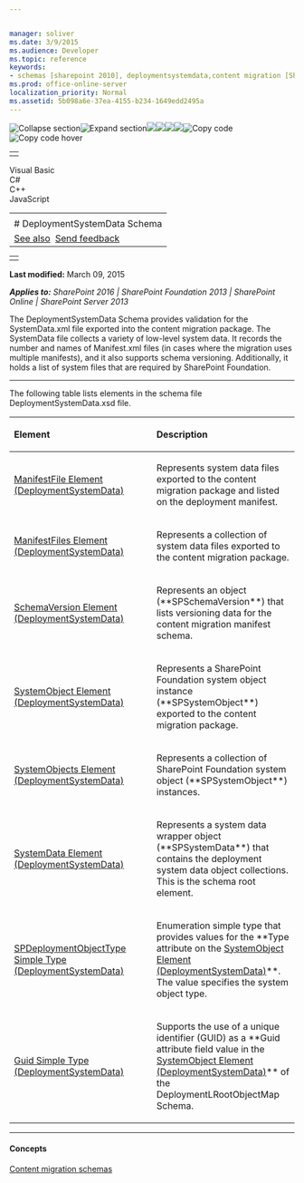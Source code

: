 ```yaml
---


manager: soliver
ms.date: 3/9/2015
ms.audience: Developer
ms.topic: reference
keywords:
- schemas [sharepoint 2010], deploymentsystemdata,content migration [SharePoint 2010],content migration schema
ms.prod: office-online-server
localization_priority: Normal
ms.assetid: 5b098a6e-37ea-4155-b234-1649edd2495a
---
```


![Collapse
section](../icons/collapse_all.gif "Collapse section")![Expand
section](../icons/expand_all.gif "Expand section")![](../icons/collapse_all.gif)![](../icons/expand_all.gif)![](../icons/dropdown.gif)![](../icons/dropdownHover.gif)![Copy
code](../icons/copycode.gif "Copy code")![Copy code
hover](../icons/copycodeHighlight.gif "Copy code hover")
<table>
<tbody>
<tr class="odd">
<td align="left"></td>
</tr>
</tbody>
</table>

Visual Basic  
C\#  
C++  
JavaScript  

<table>
<tbody>
<tr class="odd">
<td align="left"><span id="runningHeaderText"></span></td>
</tr>
<tr class="even">
<td align="left"># DeploymentSystemData Schema</td>
</tr>
<tr class="odd">
<td align="left"><a href="#seeAlsoToggle">See also</a>  <span id="headfeedbackarea" class="feedbackhead"><a href="javascript:SubmitFeedback(&#39;docthis@Microsoft.com&#39;,&#39;&#39;,&#39;&#39;,&#39;&#39;,&#39;1.0.18082.1225&#39;,&#39;%0\dThank%20you%20for%20your%20feedback.%20The%20developer%20writing%20teams%20use%20your%20feedback%20to%20improve%20documentation.%20While%20we%20are%20reviewing%20your%20feedback,%20we%20may%20send%20you%20e-mail%20to%20ask%20for%20clarification%20or%20feedback%20on%20a%20solution.%20We%20do%20not%20use%20your%20e-mail%20address%20for%20any%20other%20purpose%20and%20we%20delete%20it%20after%20we%20finish%20our%20review.%0\AFor%20further%20information%20about%20the%20privacy%20policies%20of%20Microsoft,%20please%20see%20http://privacy.microsoft.com/en-us/default.aspx.%0\A%0\d&#39;,&#39;Customer%20feedback&#39;);">Send feedback</a></span></td>
</tr>
</tbody>
</table>

<table>
<colgroup>
<col width="100%" />
</colgroup>
<tbody>
<tr class="odd">
<td align="left"></td>
</tr>
</tbody>
</table>

**Last modified:** March 09, 2015

***Applies to:** SharePoint 2016 | SharePoint Foundation 2013 |
SharePoint Online | SharePoint Server 2013*

The DeploymentSystemData Schema provides validation for the
SystemData.xml file exported into the content migration package. The
SystemData file collects a variety of low-level system data. It records
the number and names of Manifest.xml files (in cases where the migration
uses multiple manifests), and it also supports schema versioning.
Additionally, it holds a list of system files that are required by
SharePoint Foundation.


-----------------------------------------------------------------------------------------------------------------------------------------------------------------------------------------------------------------------------------

The following table lists elements in the schema file
DeploymentSystemData.xsd file.

<table>
<colgroup>
<col width="50%" />
<col width="50%" />
</colgroup>
<thead>
<tr class="header">
<th align="left"><p>Element</p></th>
<th align="left"><p>Description</p></th>
</tr>
</thead>
<tbody>
<tr class="odd">
<td align="left"><p><span sdata="link"><a href="manifestfile-element-deploymentsystemdata.htm">ManifestFile Element (DeploymentSystemData)</a></span></p></td>
<td align="left"><p>Represents system data files exported to the content migration package and listed on the deployment manifest.</p></td>
</tr>
<tr class="even">
<td align="left"><p><span sdata="link"><a href="manifestfiles-element-deploymentsystemdata.htm">ManifestFiles Element (DeploymentSystemData)</a></span></p></td>
<td align="left"><p>Represents a collection of system data files exported to the content migration package.</p></td>
</tr>
<tr class="odd">
<td align="left"><p><span sdata="link"><a href="schemaversion-element-deploymentsystemdata.htm">SchemaVersion Element (DeploymentSystemData)</a></span></p></td>
<td align="left"><p>Represents an object (**SPSchemaVersion**) that lists versioning data for the content migration manifest schema.</p></td>
</tr>
<tr class="even">
<td align="left"><p><span sdata="link"><a href="systemobject-element-deploymentsystemdata.htm">SystemObject Element (DeploymentSystemData)</a></span></p></td>
<td align="left"><p>Represents a SharePoint Foundation system object instance (**SPSystemObject**) exported to the content migration package.</p></td>
</tr>
<tr class="odd">
<td align="left"><p><span sdata="link"><a href="systemobjects-element-deploymentsystemdata.htm">SystemObjects Element (DeploymentSystemData)</a></span></p></td>
<td align="left"><p>Represents a collection of SharePoint Foundation system object (**SPSystemObject**) instances.</p></td>
</tr>
<tr class="even">
<td align="left"><p><span sdata="link"><a href="systemdata-element-deploymentsystemdata.htm">SystemData Element (DeploymentSystemData)</a></span></p></td>
<td align="left"><p>Represents a system data wrapper object (**SPSystemData**) that contains the deployment system data object collections. This is the schema root element.</p></td>
</tr>
<tr class="odd">
<td align="left"><p><span sdata="link"><a href="spdeploymentobjecttype-simple-type-deploymentsystemdata.htm">SPDeploymentObjectType Simple Type (DeploymentSystemData)</a></span></p></td>
<td align="left"><p>Enumeration simple type that provides values for the **Type</span> attribute on the <span sdata="link"><a href="systemobject-element-deploymentsystemdata.htm">SystemObject Element (DeploymentSystemData)</a>**. The value specifies the system object type.</p></td>
</tr>
<tr class="even">
<td align="left"><p><span sdata="link"><a href="guid-simple-type-deploymentsystemdata.htm">Guid Simple Type (DeploymentSystemData)</a></span></p></td>
<td align="left"><p>Supports the use of a unique identifier (GUID) as a **Guid</span> attribute field value in the <span sdata="link"><a href="systemobject-element-deploymentsystemdata.htm">SystemObject Element (DeploymentSystemData)</a>** of the DeploymentLRootObjectMap Schema.</p></td>
</tr>
</tbody>
</table>


-------------------------------------------------------------------------------------------------------------------------------------------------------------------------------------------

#### Concepts

<span sdata="link">[Content migration
schemas](content-migration-schemas.htm)</span>








